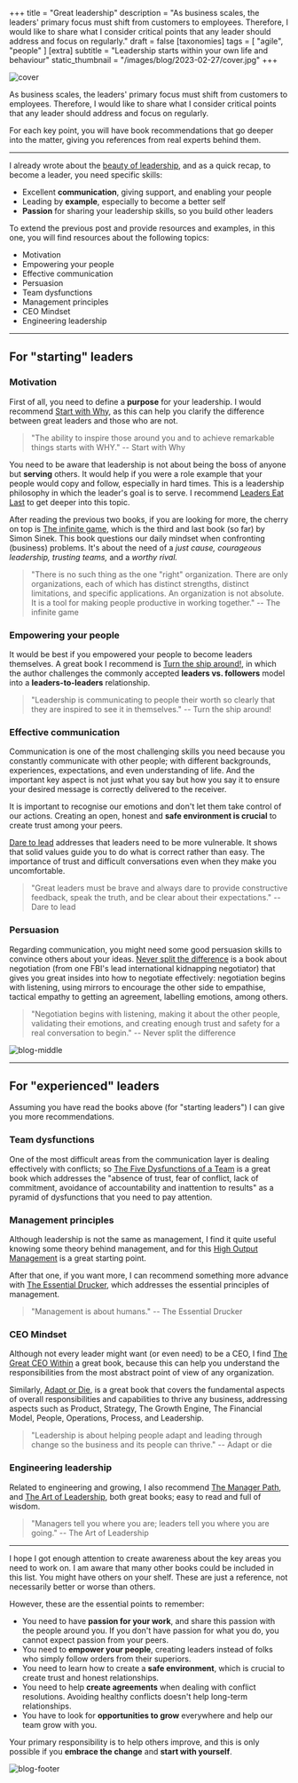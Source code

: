 +++
title = "Great leadership"
description = "As business scales, the leaders' primary focus must shift from customers to employees. Therefore, I would like to share what I consider critical points that any leader should address and focus on regularly."
draft = false
[taxonomies]
tags = [ "agile", "people" ]
[extra]
subtitle = "Leadership starts within your own life and behaviour"
static_thumbnail = "/images/blog/2023-02-27/cover.jpg"
+++

![cover](/images/blog/2023-02-27/cover.jpg)

As business scales, the leaders' primary focus must shift from customers to employees. Therefore, I would like to share what I consider critical points that any leader should address and focus on regularly.

For each key point, you will have book recommendations that go deeper into the matter, giving you references from real experts behind them.

<!-- more -->

---

I already wrote about the [beauty of leadership](/blog/the-beauty-of-leadership/), and as a quick recap, to become a leader, you need specific skills:

- Excellent **communication**, giving support, and enabling your people
- Leading by **example**, especially to become a better self
- **Passion** for sharing your leadership skills, so you build other leaders

To extend the previous post and provide resources and examples, in this one, you will find resources about the following topics:

- Motivation
- Empowering your people
- Effective communication
- Persuasion
- Team dysfunctions
- Management principles
- CEO Mindset
- Engineering leadership

---

## For "starting" leaders

### Motivation

First of all, you need to define a **purpose** for your leadership. I would recommend [Start with Why](/readings/start-with-why/), as this can help you clarify the difference between great leaders and those who are not.

> "The ability to inspire those around you and to achieve remarkable things starts with WHY." -- Start with Why

You need to be aware that leadership is not about being the boss of anyone but **serving** others. It would help if you were a role example that your people would copy and follow, especially in hard times. This is a leadership philosophy in which the leader's goal is to serve. I recommend [Leaders Eat Last](/readings/leaders-eat-last/) to get deeper into this topic.

After reading the previous two books, if you are looking for more, the cherry on top is [The infinite game](/readings/the-infinite-game/), which is the third and last book (so far) by Simon Sinek. This book questions our daily mindset when confronting (business) problems. It's about the need of a _just cause, courageous leadership, trusting teams,_ and a _worthy rival._

> "There is no such thing as the one "right" organization. There are only organizations, each of which has distinct strengths, distinct limitations, and specific applications. An organization is not absolute. It is a tool for making people productive in working together." -- The infinite game

### Empowering your people

It would be best if you empowered your people to become leaders themselves. A great book I recommend is [Turn the ship around!](/readings/turn-the-ship-around/), in which the author challenges the commonly accepted **leaders vs. followers** model into a **leaders-to-leaders** relationship.

> "Leadership is communicating to people their worth so clearly that they are inspired to see it in themselves." -- Turn the ship around!

### Effective communication

Communication is one of the most challenging skills you need because you constantly communicate with other people; with different backgrounds, experiences, expectations, and even understanding of life. And the important key aspect is not just what you say but how you say it to ensure your desired message is correctly delivered to the receiver.

It is important to recognise our emotions and don't let them take control of our actions. Creating an open, honest and **safe environment is crucial** to create trust among your peers.

[Dare to lead](/readings/dare-to-lead/) addresses that leaders need to be more vulnerable. It shows that solid values guide you to do what is correct rather than easy. The importance of trust and difficult conversations even when they make you uncomfortable.

> "Great leaders must be brave and always dare to provide constructive feedback, speak the truth, and be clear about their expectations." -- Dare to lead

### Persuasion

Regarding communication, you might need some good persuasion skills to convince others about your ideas. [Never split the difference](/readings/never-split-the-difference/) is a book about negotiation (from one FBI's lead international kidnapping negotiator) that gives you great insides into how to negotiate effectively: negotiation begins with listening, using mirrors to encourage the other side to empathise, tactical empathy to getting an agreement, labelling emotions, among others.

> "Negotiation begins with listening, making it about the other people, validating their emotions, and creating enough trust and safety for a real conversation to begin." -- Never split the difference


![blog-middle](/images/blog/2023-02-27/middle.jpg)

---

## For "experienced" leaders

Assuming you have read the books above (for "starting leaders") I can give you more recommendations.

### Team dysfunctions

One of the most difficult areas from the communication layer is dealing effectively with conflicts; so [The Five Dysfunctions of a Team](/readings/the-five-dysfunctions-of-a-team/) is a great book which addresses the "absence of trust, fear of conflict, lack of commitment, avoidance of accountability and inattention to results" as a pyramid of dysfunctions that you need to pay attention.

### Management principles

Although leadership is not the same as management, I find it quite useful knowing some theory behind management, and for this [High Output Management](/readings/high-output-management/) is a great starting point. 

After that one, if you want more, I can recommend something more advance with [The Essential Drucker](/readings/the-essential-drucker/), which addresses the essential principles of management.

> "Management is about humans." -- The Essential Drucker

### CEO Mindset

Although not every leader might want (or even need) to be a CEO, I find [The Great CEO Within](/readings/the-great-ceo-within/) a great book, because this can help you understand the responsibilities from the most abstract point of view of any organization.

Similarly, [Adapt or Die](/readings/adapt-or-die/), is a great book that covers the fundamental aspects of overall responsibilities and capabilities to thrive any business, addressing aspects such as Product, Strategy, The Growth Engine, The Financial Model, People, Operations, Process, and Leadership.

> "Leadership is about helping people adapt and leading through change so the business and its people can thrive." -- Adapt or die

### Engineering leadership

Related to engineering and growing,  I also recommend [The Manager Path](/readings/manager-path/), and [The Art of Leadership](/readings/the-art-of-leadership/), both great books; easy to read and full of wisdom.

> "Managers tell you where you are; leaders tell you where you are going." -- The Art of Leadership

--- 

I hope I got enough attention to create awareness about the key areas you need to work on. I am aware that many other books could be included in this list. You might have others on your shelf. These are just a reference, not necessarily better or worse than others.

However, these are the essential points to remember:

- You need to have **passion for your work**, and share this passion with the people around you. If you don't have passion for what you do, you cannot expect passion from your peers.
- You need to **empower your people**, creating leaders instead of folks who simply follow orders from their superiors.
- You need to learn how to create a **safe environment**, which is crucial to create trust and honest relationships.
- You need to help **create agreements** when dealing with conflict resolutions. Avoiding healthy conflicts doesn't help long-term relationships.
- You have to look for **opportunities to grow** everywhere and help our team grow with you.

Your primary responsibility is to help others improve, and this is only possible if you **embrace the change** and **start with yourself**.

![blog-footer](/images/blog/2023-02-27/footer.jpg)